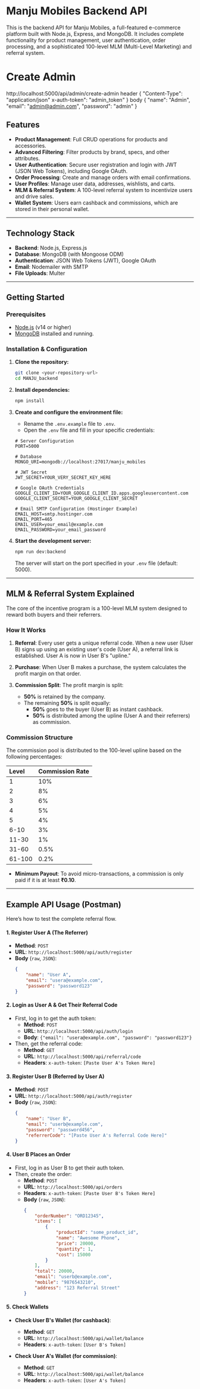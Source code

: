 # Manju Mobiles Backend API

This is the backend API for Manju Mobiles, a full-featured e-commerce platform built with Node.js, Express, and MongoDB. It includes complete functionality for product management, user authentication, order processing, and a sophisticated 100-level MLM (Multi-Level Marketing) and referral system.

# Create Admin
http://localhost:5000/api/admin/create-admin
header
{
    "Content-Type": "application/json"
    x-auth-token": "admin_token"
}
 body
{
    "name": "Admin",
    "email": "admin@admin.com",
    "password": "admin"
}

## Features

- **Product Management**: Full CRUD operations for products and accessories.
- **Advanced Filtering**: Filter products by brand, specs, and other attributes.
- **User Authentication**: Secure user registration and login with JWT (JSON Web Tokens), including Google OAuth.
- **Order Processing**: Create and manage orders with email confirmations.
- **User Profiles**: Manage user data, addresses, wishlists, and carts.
- **MLM & Referral System**: A 100-level referral system to incentivize users and drive sales.
- **Wallet System**: Users earn cashback and commissions, which are stored in their personal wallet.

---

## Technology Stack

- **Backend**: Node.js, Express.js
- **Database**: MongoDB (with Mongoose ODM)
- **Authentication**: JSON Web Tokens (JWT), Google OAuth
- **Email**: Nodemailer with SMTP
- **File Uploads**: Multer

---

## Getting Started

### Prerequisites

- [Node.js](https://nodejs.org/) (v14 or higher)
- [MongoDB](https://www.mongodb.com/try/download/community) installed and running.

### Installation & Configuration

1.  **Clone the repository:**
    ```bash
    git clone <your-repository-url>
    cd MANJU_backend
    ```

2.  **Install dependencies:**
    ```bash
    npm install
    ```

3.  **Create and configure the environment file:**
    -   Rename the `.env.example` file to `.env`.
    -   Open the `.env` file and fill in your specific credentials:

    ```env
    # Server Configuration
    PORT=5000

    # Database
    MONGO_URI=mongodb://localhost:27017/manju_mobiles

    # JWT Secret
    JWT_SECRET=YOUR_VERY_SECRET_KEY_HERE

    # Google OAuth Credentials
    GOOGLE_CLIENT_ID=YOUR_GOOGLE_CLIENT_ID.apps.googleusercontent.com
    GOOGLE_CLIENT_SECRET=YOUR_GOOGLE_CLIENT_SECRET

    # Email SMTP Configuration (Hostinger Example)
    EMAIL_HOST=smtp.hostinger.com
    EMAIL_PORT=465
    EMAIL_USER=your_email@example.com
    EMAIL_PASSWORD=your_email_password
    ```

4.  **Start the development server:**
    ```bash
    npm run dev:backend
    ```
    The server will start on the port specified in your `.env` file (default: 5000).

---

## MLM & Referral System Explained

The core of the incentive program is a 100-level MLM system designed to reward both buyers and their referrers.

### How It Works

1.  **Referral**: Every user gets a unique referral code. When a new user (User B) signs up using an existing user's code (User A), a referral link is established. User A is now in User B's "upline."

2.  **Purchase**: When User B makes a purchase, the system calculates the profit margin on that order.

3.  **Commission Split**: The profit margin is split:
    -   **50%** is retained by the company.
    -   The remaining **50%** is split equally:
        -   **50%** goes to the buyer (User B) as instant cashback.
        -   **50%** is distributed among the upline (User A and their referrers) as commission.

### Commission Structure

The commission pool is distributed to the 100-level upline based on the following percentages:

| Level | Commission Rate |
| :---- | :-------------- |
| 1     | 10%             |
| 2     | 8%              |
| 3     | 6%              |
| 4     | 5%              |
| 5     | 4%              |
| 6-10  | 3%              |
| 11-30 | 1%              |
| 31-60 | 0.5%            |
| 61-100| 0.2%            |

-   **Minimum Payout**: To avoid micro-transactions, a commission is only paid if it is at least **₹0.10**.

---

## Example API Usage (Postman)

Here’s how to test the complete referral flow.

#### 1. Register User A (The Referrer)

-   **Method**: `POST`
-   **URL**: `http://localhost:5000/api/auth/register`
-   **Body** (`raw`, `JSON`):
    ```json
    {
        "name": "User A",
        "email": "usera@example.com",
        "password": "password123"
    }
    ```

#### 2. Login as User A & Get Their Referral Code

-   First, log in to get the auth token:
    -   **Method**: `POST`
    -   **URL**: `http://localhost:5000/api/auth/login`
    -   **Body**: `{"email": "usera@example.com", "password": "password123"}`
-   Then, get the referral code:
    -   **Method**: `GET`
    -   **URL**: `http://localhost:5000/api/referral/code`
    -   **Headers**: `x-auth-token`: `[Paste User A's Token Here]`

#### 3. Register User B (Referred by User A)

-   **Method**: `POST`
-   **URL**: `http://localhost:5000/api/auth/register`
-   **Body** (`raw`, `JSON`):
    ```json
    {
        "name": "User B",
        "email": "userb@example.com",
        "password": "password456",
        "referrerCode": "[Paste User A's Referral Code Here]"
    }
    ```

#### 4. User B Places an Order

-   First, log in as User B to get their auth token.
-   Then, create the order:
    -   **Method**: `POST`
    -   **URL**: `http://localhost:5000/api/orders`
    -   **Headers**: `x-auth-token`: `[Paste User B's Token Here]`
    -   **Body** (`raw`, `JSON`):
        ```json
        {
            "orderNumber": "ORD12345",
            "items": [
                {
                    "productId": "some_product_id",
                    "name": "Awesome Phone",
                    "price": 20000,
                    "quantity": 1,
                    "cost": 15000
                }
            ],
            "total": 20000,
            "email": "userb@example.com",
            "mobile": "9876543210",
            "address": "123 Referral Street"
        }
        ```

#### 5. Check Wallets

-   **Check User B's Wallet (for cashback)**:
    -   **Method**: `GET`
    -   **URL**: `http://localhost:5000/api/wallet/balance`
    -   **Headers**: `x-auth-token`: `[User B's Token]`

-   **Check User A's Wallet (for commission)**:
    -   **Method**: `GET`
    -   **URL**: `http://localhost:5000/api/wallet/balance`
    -   **Headers**: `x-auth-token`: `[User A's Token]`
